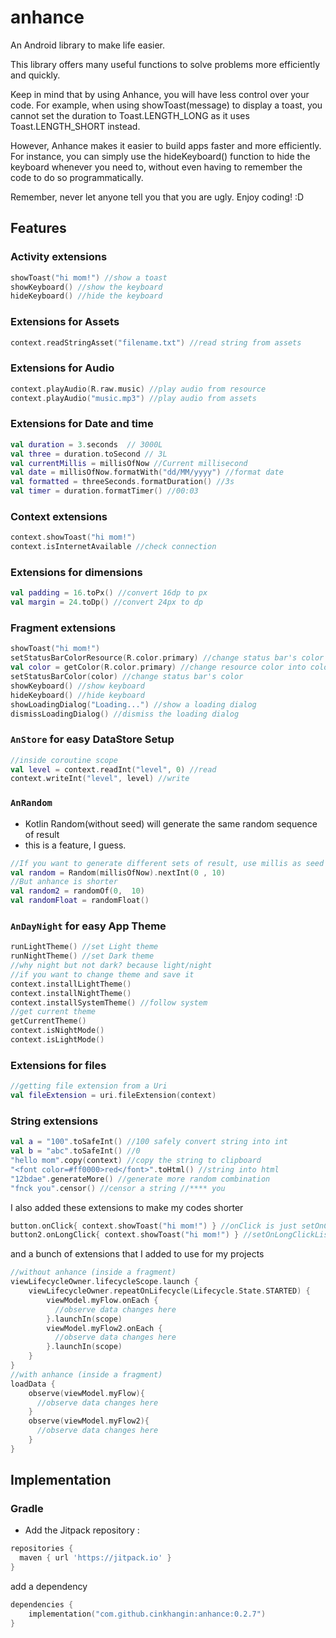 # anhance

An Android library to make life easier. 

This library offers many useful functions to solve problems more efficiently and quickly.

Keep in mind that by using Anhance, you will have less control over your code. For example, when using showToast(message) to display a toast, you cannot set the duration to Toast.LENGTH_LONG as it uses Toast.LENGTH_SHORT instead.

However, Anhance makes it easier to build apps faster and more efficiently. For instance, you can simply use the hideKeyboard() function to hide the keyboard whenever you need to, without even having to remember the code to do so programmatically.

Remember, never let anyone tell you that you are ugly. Enjoy coding! :D

## Features
### Activity extensions

```kotlin
showToast("hi mom!") //show a toast
showKeyboard() //show the keyboard
hideKeyboard() //hide the keyboard
```

### Extensions for Assets

```kotlin
context.readStringAsset("filename.txt") //read string from assets
```

### Extensions for Audio

```kotlin
context.playAudio(R.raw.music) //play audio from resource
context.playAudio("music.mp3") //play audio from assets
```

### Extensions for Date and time
```kotlin
val duration = 3.seconds  // 3000L
val three = duration.toSecond // 3L
val currentMillis = millisOfNow //Current millisecond
val date = millisOfNow.formatWith("dd/MM/yyyy") //format date
val formatted = threeSeconds.formatDuration() //3s
val timer = duration.formatTimer() //00:03

```

### Context extensions
```kotlin
context.showToast("hi mom!")
context.isInternetAvailable //check connection
```

### Extensions for dimensions
```kotlin
val padding = 16.toPx() //convert 16dp to px
val margin = 24.toDp() //convert 24px to dp
```

### Fragment extensions
```kotlin
showToast("hi mom!")
setStatusBarColorResource(R.color.primary) //change status bar's color
val color = getColor(R.color.primary) //change resource color into color
setStatusBarColor(color) //change status bar's color
showKeyboard() //show keyboard
hideKeyboard() //hide keyboard
showLoadingDialog("Loading...") //show a loading dialog
dismissLoadingDialog() //dismiss the loading dialog
```

### `AnStore` for easy DataStore Setup

```kotlin
//inside coroutine scope
val level = context.readInt("level", 0) //read
context.writeInt("level", level) //write
```

### `AnRandom` 
- Kotlin Random(without seed) will generate the same random sequence of result
- this is a feature, I guess.
```kotlin
//If you want to generate different sets of result, use millis as seed
val random = Random(millisOfNow).nextInt(0 , 10)
//But anhance is shorter
val random2 = randomOf(0,  10)
val randomFloat = randomFloat()
```

### `AnDayNight` for easy App Theme

```kotlin
runLightTheme() //set Light theme
runNightTheme() //set Dark theme
//why night but not dark? because light/night
//if you want to change theme and save it
context.installLightTheme() 
context.installNightTheme()
context.installSystemTheme() //follow system
//get current theme
getCurrentTheme()
context.isNightMode()
context.isLightMode()
```

### Extensions for files
```kotlin
//getting file extension from a Uri
val fileExtension = uri.fileExtension(context)
```

### String extensions
```kotlin
val a = "100".toSafeInt() //100 safely convert string into int
val b = "abc".toSafeInt() //0
"hello mom".copy(context) //copy the string to clipboard
"<font color=#ff0000>red</font>".toHtml() //string into html
"12bdae".generateMore() //generate more random combination
"fnck you".censor() //censor a string //**** you
```

I also added these extensions to make my codes shorter
```kotlin
button.onClick{ context.showToast("hi mom!") } //onClick is just setOnClickListener{}
button2.onLongClick{ context.showToast("hi mom!") } //setOnLongClickListener{}
```

and a bunch of extensions that I added to use for my projects
```kotlin
//without anhance (inside a fragment)
viewLifecycleOwner.lifecycleScope.launch {
    viewLifecycleOwner.repeatOnLifecycle(Lifecycle.State.STARTED) {
        viewModel.myFlow.onEach { 
          //observe data changes here
        }.launchIn(scope)
        viewModel.myFlow2.onEach {
          //observe data changes here
        }.launchIn(scope)
    }
}
//with anhance (inside a fragment)
loadData {
    observe(viewModel.myFlow){ 
      //observe data changes here
    }
    observe(viewModel.myFlow2){
      //observe data changes here
    }
}
```

## Implementation
### Gradle

- Add the Jitpack repository :

```groovy
repositories {
  maven { url 'https://jitpack.io' }
}
```

add a dependency
```kotlin
dependencies {
    implementation("com.github.cinkhangin:anhance:0.2.7")
}
```
